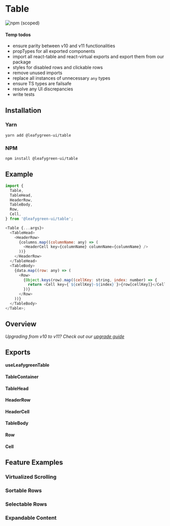 # Table

![npm (scoped)](https://img.shields.io/npm/v/@leafygreen-ui/table.svg)

#### Temp todos

- ensure parity between v10 and v11 functionalities
- propTypes for all exported components
- import all react-table and react-virtual exports and export them from our package
- styles for disabled rows and clickable rows
- remove unused imports
- replace all instances of unnecessary `any` types
- ensure TS types are failsafe
- resolve any UI discrepancies
- write tests

## Installation

### Yarn

```shell
yarn add @leafygreen-ui/table
```

### NPM

```shell
npm install @leafygreen-ui/table
```

## Example

```js
import {
  Table,
  TableHead,
  HeaderRow,
  TableBody,
  Row,
  Cell,
} from '@leafygreen-ui/table';

<Table {...args}>
  <TableHead>
    <HeaderRow>
      {columns.map((columnName: any) => (
        <HeaderCell key={columnName} columnName={columnName} />
      ))}
    </HeaderRow>
  </TableHead>
  <TableBody>
    {data.map((row: any) => (
      <Row>
        {Object.keys(row).map((cellKey: string, index: number) => {
          return <Cell key={`${cellKey}-${index}`}>{row[cellKey]}</Cell>;
        })}
      </Row>
    ))}
  </TableBody>
</Table>;
```

## Overview

_Upgrading from v10 to v11? Check out our [upgrade guide](https://github.com/mongodb/leafygreen-ui/blob/main/packages/table/UPGRADE.md)_

## Exports

#### useLeafygreenTable

#### TableContainer

#### TableHead

#### HeaderRow

#### HeaderCell

#### TableBody

#### Row

#### Cell

## Feature Examples

### Virtualized Scrolling

### Sortable Rows

### Selectable Rows

### Expandable Content
